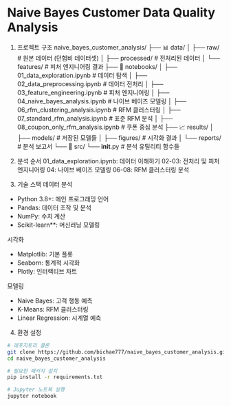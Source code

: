 # Naive Bayes Customer Data Quality Analysis
1. 프로젝트 구조
naive_bayes_customer_analysis/
├── 📊 data/
│   ├── raw/                    # 원본 데이터 (던험비 데이터셋)
│   ├── processed/              # 전처리된 데이터
│   └── features/               # 피처 엔지니어링 결과
├── 📓 notebooks/
│   ├── 01_data_exploration.ipynb        # 데이터 탐색
│   ├── 02_data_preprocessing.ipynb      # 데이터 전처리
│   ├── 03_feature_engineering.ipynb     # 피처 엔지니어링
│   ├── 04_naive_bayes_analysis.ipynb    # 나이브 베이즈 모델링
│   ├── 06_rfm_clustering_analysis.ipynb # RFM 클러스터링
│   ├── 07_standard_rfm_analysis.ipynb   # 표준 RFM 분석
│   ├── 08_coupon_only_rfm_analysis.ipynb # 쿠폰 중심 분석
├── 📈 results/
│   ├── models/                 # 저장된 모델들
│   ├── figures/               # 시각화 결과
│   └── reports/               # 분석 보고서
└── 🔧 src/
   └── __init__.py            # 분석 유틸리티 함수들



2. 분석 순서
01_data_exploration.ipynb: 데이터 이해하기
02-03: 전처리 및 피처 엔지니어링
04: 나이브 베이즈 모델링
06-08: RFM 클러스터링 분석



3. 기술 스택
데이터 분석
- Python 3.8+: 메인 프로그래밍 언어
- Pandas: 데이터 조작 및 분석
- NumPy: 수치 계산
- Scikit-learn**: 머신러닝 모델링

시각화
- Matplotlib: 기본 플롯
- Seaborn: 통계적 시각화
- Plotly: 인터랙티브 차트

모델링
- Naive Bayes: 고객 행동 예측
- K-Means: RFM 클러스터링
- Linear Regression: 시계열 예측


4. 환경 설정
```bash
# 레포지토리 클론
git clone https://github.com/bichae777/naive_bayes_customer_analysis.git
cd naive_bayes_customer_analysis

# 필요한 패키지 설치
pip install -r requirements.txt

# Jupyter 노트북 실행
jupyter notebook